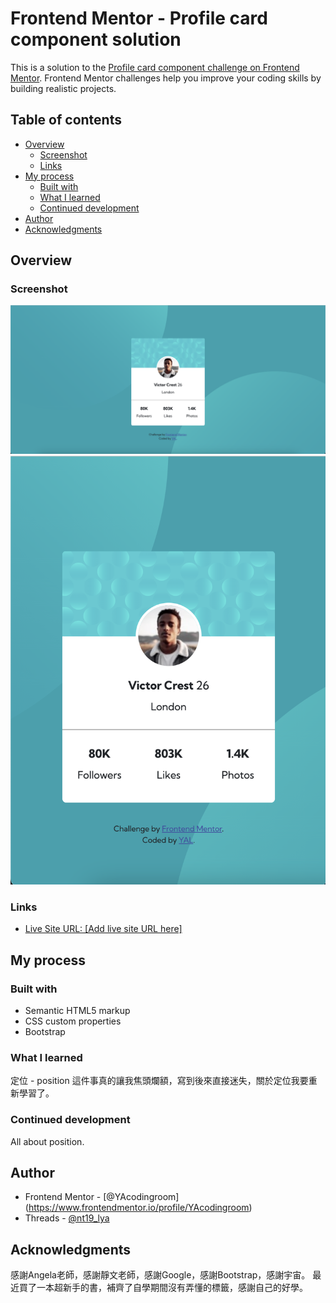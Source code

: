 # Frontend Mentor - Profile card component solution

This is a solution to the [Profile card component challenge on Frontend Mentor](https://www.frontendmentor.io/challenges/profile-card-component-cfArpWshJ). Frontend Mentor challenges help you improve your coding skills by building realistic projects. 

## Table of contents

- [Overview](#overview)
  - [Screenshot](#screenshot)
  - [Links](#links)
- [My process](#my-process)
  - [Built with](#built-with)
  - [What I learned](#what-i-learned)
  - [Continued development](#continued-development)
- [Author](#author)
- [Acknowledgments](#acknowledgments)

## Overview
### Screenshot
![Alt text](images/screenshot-desktop.png)
![Alt text](images/screenshot-mobile.png)

### Links
- [Live Site URL: [Add live site URL here]](https://yacodingroom.github.io/Profile-card-component/)

## My process
### Built with
- Semantic HTML5 markup
- CSS custom properties
- Bootstrap

### What I learned
定位 - position
這件事真的讓我焦頭爛額，寫到後來直接迷失，關於定位我要重新學習了。

### Continued development
All about position.

## Author
- Frontend Mentor - [@YAcodingroom]
(https://www.frontendmentor.io/profile/YAcodingroom)
- Threads - [@nt19_lya](https://www.threads.net/@nt19_lya)

## Acknowledgments
感謝Angela老師，感謝靜文老師，感謝Google，感謝Bootstrap，感謝宇宙。
最近買了一本超新手的書，補齊了自學期間沒有弄懂的標籤，感謝自己的好學。
